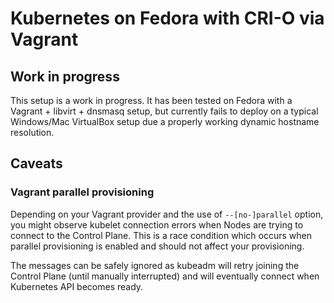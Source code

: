 # Kubernetes on Fedora with CRI-O via Vagrant 

## Work in progress

This setup is a work in progress. It has been tested on Fedora with a Vagrant + libvirt + dnsmasq setup, but currently fails to deploy on a typical Windows/Mac VirtualBox setup due a properly working dynamic hostname resolution.

## Caveats

### Vagrant parallel provisioning

Depending on your Vagrant provider and the use of `--[no-]parallel` option, you might observe kubelet connection errors when Nodes are trying to connect to the Control Plane. This is a race condition which occurs when parallel provisioning is enabled and should not affect your provisioning.  

The messages can be safely ignored as kubeadm will retry joining the Control Plane (until manually interrupted) and will eventually connect when Kubernetes API becomes ready.
